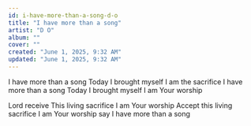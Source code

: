 ```yaml
---
id: i-have-more-than-a-song-d-o
title: "I have more than a song"
artist: "D O"
album: ""
cover: ""
created: "June 1, 2025, 9:32 AM"
updated: "June 1, 2025, 9:32 AM"
---
```





I have more than a song
Today I brought myself
I am the sacrifice
I have more than a song
Today I brought myself
I am Your worship

Lord receive
This living sacrifice
I am Your worship
Accept this living sacrifice
I am Your worship say I have more than a song